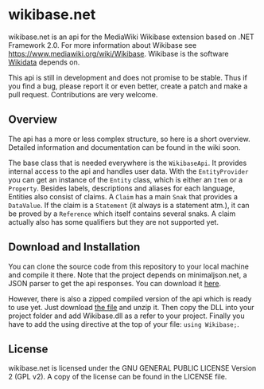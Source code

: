 wikibase.net
============

wikibase.net is an api for the MediaWiki Wikibase extension based on 
.NET Framework 2.0. For more information about Wikibase see https://www.mediawiki.org/wiki/Wikibase. Wikibase is the software [Wikidata](https://www.wikidata.org) depends on.

This api is still in development and does not promise to be stable. Thus if you find a bug, please report it or even better, create a patch and make a pull request. Contributions are very welcome.

Overview
--------

The api has a more or less complex structure, so here is a short overview. Detailed information and documentation can be found in the wiki soon.

The base class that is needed everywhere is the `WikibaseApi`. It provides internal access to the api and handles user data. With the `EntityProvider` you can get an instance of the `Entity` class, which is either an `Item` or a `Property`. Besides labels, descriptions and aliases for each language, Entities also consist of claims. A `Claim` has a main `Snak` that provides a `DataValue`. If the claim is a `Statement` (it always is a statement atm.), it can be proved by a `Reference` which itself contains several snaks. A claim actually also has some qualifiers but they are not supported yet.

Download and Installation
-------------------------

You can clone the source code from this repository to your local machine and compile it there. Note that the project depends on minimaljson.net, a JSON parser to get the api responses. You can download it [here](https://github.com/Benestar/minimaljson.net).

However, there is also a zipped compiled version of the api which is ready to use yet. Just download [the file](https://github.com/Benestar/wikibase.net/...) and unzip it. Then copy the DLL into your project folder and add Wikibase.dll as a refer to your project. Finally you have to add the using directive at the top of your file: `using Wikibase;`.

License
-------

wikibase.net is licensed under the GNU GENERAL PUBLIC LICENSE Version 2 (GPL v2). A copy of the license can be found in the LICENSE file.
